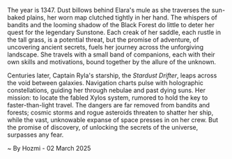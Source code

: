 
The year is 1347.  Dust billows behind Elara's mule as she traverses the sun-baked plains, her worn map clutched tightly in her hand.  The whispers of bandits and the looming shadow of the Black Forest do little to deter her quest for the legendary Sunstone.  Each creak of her saddle, each rustle in the tall grass, is a potential threat, but the promise of adventure, of uncovering ancient secrets, fuels her journey across the unforgiving landscape.  She travels with a small band of companions, each with their own skills and motivations, bound together by the allure of the unknown.


Centuries later, Captain Ryla's starship, the *Stardust Drifter*, leaps across the void between galaxies.  Navigation charts pulse with holographic constellations, guiding her through nebulae and past dying suns.  Her mission: to locate the fabled Xylos system, rumored to hold the key to faster-than-light travel.  The dangers are far removed from bandits and forests; cosmic storms and rogue asteroids threaten to shatter her ship, while the vast, unknowable expanse of space presses in on her crew. But the promise of discovery, of unlocking the secrets of the universe, surpasses any fear.

~ By Hozmi - 02 March 2025
